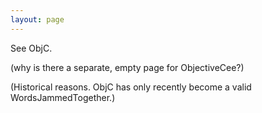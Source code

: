 ```yaml
---
layout: page
---
```


See ObjC.

(why is there a separate, empty page for ObjectiveCee?)

(Historical reasons. ObjC has only recently become a valid WordsJammedTogether.)
